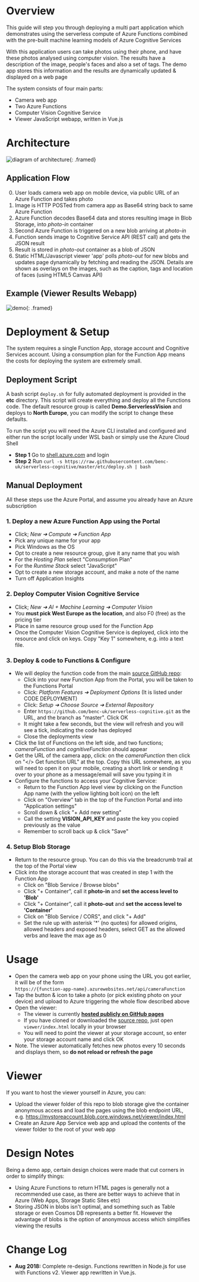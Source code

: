 # Overview
This guide will step you through deploying a multi part application which demonstrates using the serverless compute of Azure Functions combined with the pre-built machine learning models of Azure Cognitive Services 

With this application users can take photos using their phone, and have these photos  analysed using computer vision. The results have a description of the image, people's faces and also a set of tags. The demo app stores this information and the results are dynamically updated & displayed on a web page

The system consists of four main parts:
- Camera web app
- Two Azure Functions 
- Computer Vision Cognitive Service
- Viewer JavaScript webapp, written in Vue.js


# Architecture
![diagram of architecture](docs/diagram.png){: .framed}


## Application Flow 

0. User loads camera web app on mobile device, via public URL of an Azure Function and takes photo
1. Image is HTTP POSTed from camera app as Base64 string back to same Azure Function
2. Azure Function decodes Base64 data and stores resulting image in Blob Storage, into *photo-in* container
3. Second Azure Function is triggered on a new blob arriving at *photo-in* 
4. Function sends image to Cognitive Service API (REST call) and gets the JSON result
5. Result is stored in *photo-out* container as a blob of JSON
6. Static HTML/Javascript viewer 'app' polls *photo-out* for new blobs and updates page dynamically by fetching and reading the JSON. Details are shown as overlays on the images, such as the caption, tags and location of faces (using HTML5 Canvas API)

## Example (Viewer Results Webapp)
![demo](docs/demo.png){: .framed}


# Deployment & Setup
The system requires a single Function App, storage account and Cognitive Services account. Using a consumption plan for the Function App means the costs for deploying the system are extremely small.

## Deployment Script 
A bash script `deploy.sh` for fully automated deployment is provided in the **etc** directory. This script will create everything and deploy all the Functions code. The default resource group is called ****Demo.ServerlessVision**** and deploys to **North Europe**, you can modify the script to change these defaults.  

To run the script you will need the Azure CLI installed and configured and either run the script locally under WSL bash or simply use the Azure Cloud Shell

- **Step 1** Go to [shell.azure.com](shell.azure.com) and login
- **Step 2** Run `curl -s https://raw.githubusercontent.com/benc-uk/serverless-cognitive/master/etc/deploy.sh | bash`

## Manual Deployment
All these steps use the Azure Portal, and assume you already have an Azure subscription

### 1. Deploy a new Azure Function App using the Portal 
- Click; *New ➔ Compute ➔ Function App*
- Pick any unique name for your app
- Pick Windows as the OS
- Opt to create a new resource group, give it any name that you wish
- For the *Hosting Plan* select "Consumption Plan"
- For the *Runtime Stack* select "JavaScript"
- Opt to create a new storage account, and make a note of the name
- Turn off Application Insights

### 2. Deploy Computer Vision Cognitive Service
- Click; *New ➔ AI + Machine Learning ➔ Computer Vision*
- You **must pick West Europe as the location**, and also F0 (free) as the pricing tier
- Place in same resource group used for the Function App
- Once the Computer Vision Cognitive Service is deployed, click into the resource and click on keys. Copy "Key 1" somewhere, e.g. into a text file.

### 3. Deploy & code to Functions & Configure
- We will deploy the function code from the main [source GitHub repo](https://github.com/benc-uk/serverless-cognitive):
  - Click into your new Function App from the Portal, you will be taken to the Functions Portal
  - Click: *Platform Features ➔ Deployment Options* (It is listed under CODE DEPLOYMENT)
  - Click: *Setup ➔ Choose Source ➔ External Repository*
  - Enter `https://github.com/benc-uk/serverless-cognitive.git` as the URL, and the branch as "master". Click OK
  - It might take a few seconds, but the view will refresh and you will see a tick, indicating the code has deployed
  - Close the deployments view
- Click the list of Functions on the left side, and two functions; *cameraFunction* and *cognitiveFunction* should appear
- Get the URL of the camera app, click: on the *cameraFunction* then click on "</> Get function URL" at the top. Copy this URL somewhere, as you will need to open it on your mobile, creating a short link or sending it over to your phone as a message/email will save you typing it in
- Configure the functions to access your Cognitive Service:
  - Return to the Function App level view by clicking on the Function App name (with the yellow lighting bolt icon) on the left
  - Click on "Overview" tab in the top of the Function Portal and into "Application settings"
  - Scroll down & click "+ Add new setting"
  - Call the setting **VISION_API_KEY** and paste the key you copied previously as the value
  - Remember to scroll back up & click "Save"

### 4. Setup Blob Storage 
- Return to the resource group. You can do this via the breadcrumb trail at the top of the Portal view
- Click into the storage account that was created in step 1 with the Function App
  - Click on "Blob Service / Browse blobs"
  - Click "+ Container", call it **photo-in** and **set the access level to 'Blob'**
  - Click "+ Container", call it **photo-out** and **set the access level to 'Container'**
  - Click on "Blob Service / CORS", and click "+ Add"
  - Set the rule up with asterisk '*' (no quotes) for allowed origins, allowed headers and exposed headers, select GET as the allowed verbs and leave the max age as 0


# Usage
- Open the camera web app on your phone using the URL you got earlier, it will be of the form  
`https://{function-app-name}.azurewebsites.net/api/cameraFunction`
- Tap the button & icon to take a photo (or pick existing photo on your device) and upload to Azure triggering the whole flow described above 
- Open the viewer:
  - The viewer is currently [**hosted publicly on GitHub pages**](http://code.benco.io/serverless-cognitive/viewer)
  - If you have cloned or downloaded the [source repo](https://github.com/benc-uk/serverless-cognitive), just open `viewer/index.html` locally in your browser
  - You will need to point the viewer at your storage account, so enter your storage account name and click OK
- Note. The viewer automatically fetches new photos every 10 seconds and displays them, so **do not reload or refresh the page**


# Viewer
If you want to host the viewer yourself in Azure, you can:
- Upload the viewer folder of this repo to blob storage give the container anonymous access and load the pages using the blob endpoint URL, e.g. https://mystoreaccount.blob.core.windows.net/viewer/index.html
- Create an Azure App Service web app and upload the contents of the viewer folder to the root of your web app


# Design Notes
Being a demo app, certain design choices were made that cut corners in order to simplify things:
- Using Azure Functions to return HTML pages is generally not a recommended use case, as there are better ways to achieve that in Azure (Web Apps, Storage Static Sites etc)
- Storing JSON in blobs isn't optimal, and something such as Table storage or even Cosmos DB represents a better fit. However the advantage of blobs is the option of anonymous access which simplifies viewing the results


# Change Log
- **Aug 2018:** Complete re-design. Functions rewritten in Node.js for use with Functions v2. Viewer app rewritten in Vue.js.